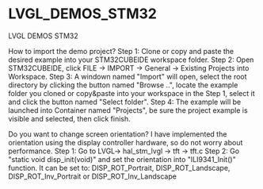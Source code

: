 # LVGL_DEMOS_STM32
 LVGL DEMOS STM32


How to import the demo project?
Step 1: Clone or copy and paste the desired example into your STM32CUBEIDE workspace folder.
Step 2: Open STM32CUBEIDE, click FILE -> IMPORT -> General -> Existing Projects into Workspace.
Step 3: A windown named "Import" will open, select the root directory by clicking the button named 
        "Browse ..", locate the example folder you cloned or copy&paste into your workspace in the Step 1, 
        select it and click the button named "Select folder".
Step 4: The example will be launched into Container named "Projects", be sure the project example is 
        visible and selected, then click finish. 


Do you want to change screen orientation?
I have implemented the orientation using the display controller hardware, so do not worry about performance.
Step 1: Go to LVGL-> hal_stm_lvgl -> tft -> tft.c
Step 2: Go "static void disp_init(void)" and set the orientation into "ILI9341_Init()" function.
It can be set to: DISP_ROT_Portrait, DISP_ROT_Landscape, DISP_ROT_Inv_Portrait or DISP_ROT_Inv_Landscape
